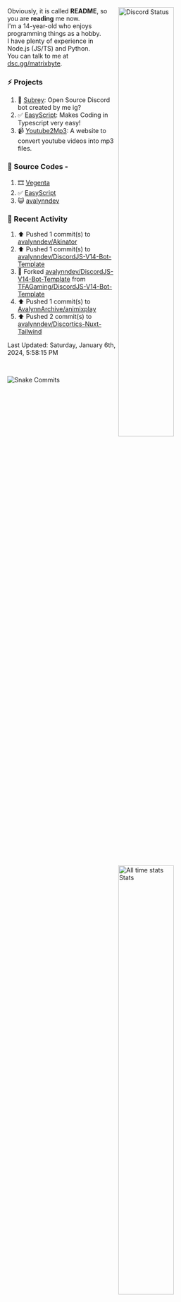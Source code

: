 <a href="https://discord.com/users/735059235141845003" target="_blank">
	<img width="50%" align="right" alt="Discord Status" src="https://lanyard.cnrad.dev/api/735059235141845003?bg=1f1f1f&borderRadius=5px">
</a>
<a href="https://wakatime.com/@Avalynn" target="_blank">
	<img width="50%" align="right" alt="All time stats Stats" src="https://github-readme-stats.vercel.app/api/wakatime?username=avalynn&border_radius=5px&theme=dark&bg_color=1f1f1f&border_color=1f1f1f&icon_color=58a6ff&show_icons=true&disable_animations=true&custom_title=All%20Time%20Stats&v=2">
</a>

<div align="left">
Obviously, it is called <b>README</b>, so you are <b>reading</b> me now.<br> 
I'm a 14-year-old who enjoys programming things as a hobby. <br>
I have plenty of experience in Node.js (JS/TS) and Python.<br>
You can talk to me at <a href="https://dsc.gg/matrixbyte">dsc.gg/matrixbyte</a>.<br>
</div>

### ⚡ Projects
1. 🤖 [Subrey](https://github.com/bettercodehelp/Subrey): Open Source Discord bot created by me ig?
2. ✅ [EasyScript](https://www.npmjs.com/package/easyscript.ts): Makes Coding in Typescript very easy!
3. 📹 [Youtube2Mp3](https://yt2mp3.is-an.app): A website to convert youtube videos into mp3 files.
<!--4. ✅ [Ecorn](website_link): A Ecommerce website made with nextjs for my beloved Sahasra-->
<!--5. 😺 [avalynndev](https://avalynn.is-a-good.dev): Avalynndev's official profile website.-->

### 📄 Source Codes -
1. 🎞️ [Vegenta](https://github.com/avalynndev/vegenta)
2. ✅ [EasyScript](https://github.com/EasyScriptJS/EasyScript)
3. 😺 [avalynndev](https://github.com/uzukidev/avalynndev)

### 📄 Recent Activity

<!--RECENT_ACTIVITY:start-->
1. ⬆️ Pushed 1 commit(s) to [avalynndev/Akinator](https://github.com/avalynndev/Akinator)<br>
2. ⬆️ Pushed 1 commit(s) to [avalynndev/DiscordJS-V14-Bot-Template](https://github.com/avalynndev/DiscordJS-V14-Bot-Template)<br>
3. 🔱 Forked [avalynndev/DiscordJS-V14-Bot-Template](https://github.com/avalynndev/DiscordJS-V14-Bot-Template) from [TFAGaming/DiscordJS-V14-Bot-Template](https://github.com/TFAGaming/DiscordJS-V14-Bot-Template)<br>
4. ⬆️ Pushed 1 commit(s) to [AvalynnArchive/animixplay](https://github.com/AvalynnArchive/animixplay)<br>
5. ⬆️ Pushed 2 commit(s) to [avalynndev/Discortics-Nuxt-Tailwind](https://github.com/avalynndev/Discortics-Nuxt-Tailwind)<br>
<!--RECENT_ACTIVITY:end-->

<!--RECENT_ACTIVITY:last_update-->
Last Updated: Saturday, January 6th, 2024, 5:58:15 PM
<!--RECENT_ACTIVITY:last_update_end-->

<br />

![Snake Commits](https://raw.githubusercontent.com/avalynndev/avalynndev/output/github-contribution-grid-snake.svg)
